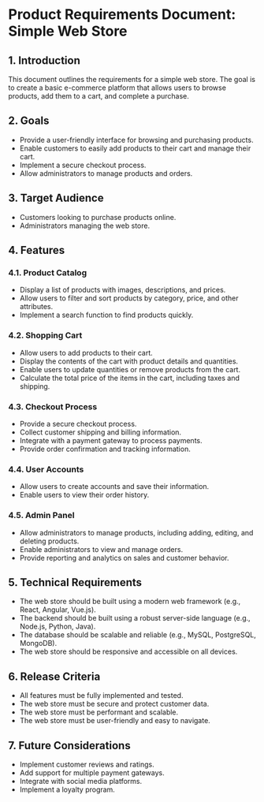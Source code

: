 # Product Requirements Document: Simple Web Store

## 1. Introduction

This document outlines the requirements for a simple web store. The goal is to create a basic e-commerce platform that allows users to browse products, add them to a cart, and complete a purchase.

## 2. Goals

*   Provide a user-friendly interface for browsing and purchasing products.
*   Enable customers to easily add products to their cart and manage their cart.
*   Implement a secure checkout process.
*   Allow administrators to manage products and orders.

## 3. Target Audience

*   Customers looking to purchase products online.
*   Administrators managing the web store.

## 4. Features

### 4.1. Product Catalog

*   Display a list of products with images, descriptions, and prices.
*   Allow users to filter and sort products by category, price, and other attributes.
*   Implement a search function to find products quickly.

### 4.2. Shopping Cart

*   Allow users to add products to their cart.
*   Display the contents of the cart with product details and quantities.
*   Enable users to update quantities or remove products from the cart.
*   Calculate the total price of the items in the cart, including taxes and shipping.

### 4.3. Checkout Process

*   Provide a secure checkout process.
*   Collect customer shipping and billing information.
*   Integrate with a payment gateway to process payments.
*   Provide order confirmation and tracking information.

### 4.4. User Accounts

*   Allow users to create accounts and save their information.
*   Enable users to view their order history.

### 4.5. Admin Panel

*   Allow administrators to manage products, including adding, editing, and deleting products.
*   Enable administrators to view and manage orders.
*   Provide reporting and analytics on sales and customer behavior.

## 5. Technical Requirements

*   The web store should be built using a modern web framework (e.g., React, Angular, Vue.js).
*   The backend should be built using a robust server-side language (e.g., Node.js, Python, Java).
*   The database should be scalable and reliable (e.g., MySQL, PostgreSQL, MongoDB).
*   The web store should be responsive and accessible on all devices.

## 6. Release Criteria

*   All features must be fully implemented and tested.
*   The web store must be secure and protect customer data.
*   The web store must be performant and scalable.
*   The web store must be user-friendly and easy to navigate.

## 7. Future Considerations

*   Implement customer reviews and ratings.
*   Add support for multiple payment gateways.
*   Integrate with social media platforms.
*   Implement a loyalty program.

